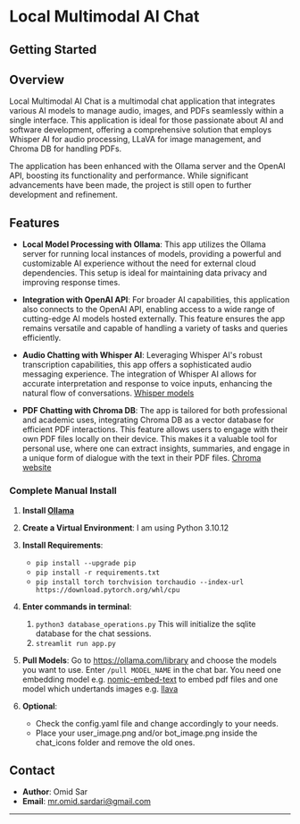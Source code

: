 # Local Multimodal AI Chat
## Getting Started





## Overview

Local Multimodal AI Chat is a multimodal chat application that integrates various AI models to manage audio, images, and PDFs seamlessly within a single interface. This application is ideal for those passionate about AI and software development, offering a comprehensive solution that employs Whisper AI for audio processing, LLaVA for image management, and Chroma DB for handling PDFs.

The application has been enhanced with the Ollama server and the OpenAI API, boosting its functionality and performance. While significant advancements have been made, the project is still open to further development and refinement.



## Features

- **Local Model Processing with Ollama**: This app utilizes the Ollama server for running local instances of models, providing a powerful and customizable AI experience without the need for external cloud dependencies. This setup is ideal for maintaining data privacy and improving response times.

- **Integration with OpenAI API**: For broader AI capabilities, this application also connects to the OpenAI API, enabling access to a wide range of cutting-edge AI models hosted externally. This feature ensures the app remains versatile and capable of handling a variety of tasks and queries efficiently.

- **Audio Chatting with Whisper AI**: Leveraging Whisper AI's robust transcription capabilities, this app offers a sophisticated audio messaging experience. The integration of Whisper AI allows for accurate interpretation and response to voice inputs, enhancing the natural flow of conversations.
[Whisper models](https://huggingface.co/collections/openai/whisper-release-6501bba2cf999715fd953013)

- **PDF Chatting with Chroma DB**: The app is tailored for both professional and academic uses, integrating Chroma DB as a vector database for efficient PDF interactions. This feature allows users to engage with their own PDF files locally on their device. This makes it a valuable tool for personal use, where one can extract insights, summaries, and engage in a unique form of dialogue with the text in their PDF files. [Chroma website](https://docs.trychroma.com/)


### Complete Manual Install

1. **Install [Ollama](https://github.com/ollama/ollama)**

2. **Create a Virtual Environment**: I am using Python 3.10.12

3. **Install Requirements**:
   - ```pip install --upgrade pip```
   - ```pip install -r requirements.txt```
   - ```pip install torch torchvision torchaudio --index-url https://download.pytorch.org/whl/cpu```   

4. **Enter commands in terminal**: 
   1. ```python3 database_operations.py``` This will initialize the sqlite database for the chat sessions.
   2. ```streamlit run app.py```

5. **Pull Models**: Go to https://ollama.com/library and choose the models you want to use. Enter ```/pull MODEL_NAME``` in the chat bar. 
You need one embedding model e.g. [nomic-embed-text](https://ollama.com/library/nomic-embed-text) to embed pdf files and one model which undertands 
images e.g. [llava](https://ollama.com/library/llava) 

6. **Optional**: 
   - Check the config.yaml file and change accordingly to your needs.
   - Place your user_image.png and/or bot_image.png inside the chat_icons folder and remove the old ones. 


## Contact
- **Author**: Omid Sar
- **Email**: [mr.omid.sardari@gmail.com](mailto:mr.omid.sardari@gmail.com)

---